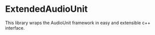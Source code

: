 ExtendedAudioUnit
=================
This library wraps the AudioUnit framework in easy and extensible c++ interface.

